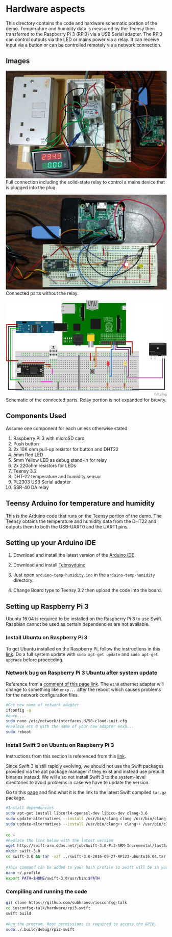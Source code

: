 # Hardware aspects

This directory contains the code and hardware schematic portion of the demo. Temperature and humidity data is measured by the Teensy then transferred to the Raspberry Pi 3 (RPi3) via a USB Serial adapter. The RPi3 can control outputs via the LED or mains power via a relay. It can receive input via a button or can be controlled remotely via a network connection.

## Images

![Screen](connection/top-with-relay.jpg)
Full connection including the solid-state relay to control a mains device that is plugged into the plug.

![Screen](connection/top.jpg)
Connected parts without the relay.

![Screen](connection/iosconfsgiot.png)
Schematic of the connected parts. Relay portion is not expanded for brevity.

## Components Used

Assume one component for each unless otherwise stated

1. Raspberry Pi 3 with microSD card
2. Push button
3. 2x 10K ohm pull-up resistor for button and DHT22
4. 5mm Red LED
5. 5mm Yellow LED as debug stand-in for relay
6. 2x 220ohm resistors for LEDs
7. Teensy 3.2
8. DHT-22 temperature and humidity sensor
9. PL2303 USB Serial adapter
10. SSR-40 DA relay

## Teensy Arduino for temperature and humidity

This is the Arduino code that runs on the Teensy portion of the demo. The Teensy obtains the temperature and humidity data from the DHT22 and outputs them to both the USB-UART0 and the UART1 pins.

## Setting up your Arduino IDE

1. Download and install the latest version of the [Arduino IDE](https://www.arduino.cc/en/Main/Software).

2. Download and install [Teensyduino](https://www.pjrc.com/teensy/td_download.html)

3. Just open `arduino-temp-humidity.ino` in the `arduino-temp-humidity` directory.

4. Change Board type to Teensy 3.2 then upload the code into the board.

## Setting up Raspberry Pi 3

Ubuntu 16.04 is required to be installed on the Raspberry Pi 3 to use Swift. Raspbian cannot be used as certain dependencies are not available.

### Install Ubuntu on Raspberry Pi 3

To get Ubuntu installed on the Raspberry Pi, follow the instructions in this [link](https://wiki.ubuntu.com/ARM/RaspberryPi). Do a full system update with `sudo apt-get update` and `sudo apt-get upgrade` before proceeding.

### Network bug on Raspberry Pi 3 Ubuntu after system update

Reference from a [comment of this page link](http://dev.iachieved.it/iachievedit/building-swift-3-0-on-a-raspberry-pi-3/#comment-2072). The `eth0` ethernet adapter will change to something like `enxp...` after the reboot which causes problems for the network configuration files.

```bash
#Get new name of network adapter
ifconfig -a
#enxp....
sudo nano /etc/network/interfaces.d/50-cloud-init.cfg
#Replace eth 0 with the name of your new adapter enxp...
sudo reboot
```

### Install Swift 3 on Ubuntu on Raspberry Pi 3
Instructions from this section is referenced from this [link](http://dev.iachieved.it/iachievedit/swift-3-0-on-raspberry-pi-2-and-3/).

Since Swift 3 is still rapidly evolving, we should not use the Swift packages provided via the apt package manager if they exist and instead use prebuilt binaries instead. We will also not install Swift 3 to the system-level directories to avoid problems in case we have to update the version.

Go to this [page](http://swift-arm.ddns.net/job/Swift-3.0-Pi3-ARM-Incremental/lastSuccessfulBuild/artifact/) and find what it is the link to the latest Swift compiled `tar.gz` package.

```bash
#Install dependencies
sudo apt-get install libcurl4-openssl-dev libicu-dev clang-3.6
sudo update-alternatives --install /usr/bin/clang clang /usr/bin/clang-3.6 100
sudo update-alternatives --install /usr/bin/clang++ clang++ /usr/bin/clang++-3.6 100

cd ~
#Replace the link below with the latest version
wget http://swift-arm.ddns.net/job/Swift-3.0-Pi3-ARM-Incremental/lastSuccessfulBuild/artifact/swift-3.0-2016-09-27-RPi23-ubuntu16.04.tar.gz
mkdir swift-3.0
cd swift-3.0 && tar -xzf ../swift-3.0-2016-09-27-RPi23-ubuntu16.04.tar.gz

#This command can be added to your bash profile so Swift will be in your PATH after a reboot
nano ~/.profile
export PATH=$HOME/swift-3.0/usr/bin:$PATH
```

### Compiling and running the code

```bash
git clone https://github.com/subhransu/iosconfsg-talk
cd iosconfsg-talk/hardware/rpi3-swift
swift build

#Run the program. Root permissions is required to access the GPIO.
sudo ./.build/debug/rpi3-swift
```
